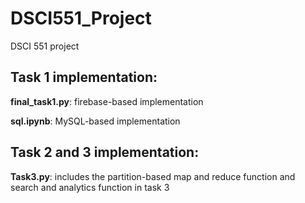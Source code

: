 # DSCI551_Project
DSCI 551 project

## Task 1 implementation: 

**final_task1.py**: firebase-based implementation

**sql.ipynb**: MySQL-based implementation

## Task 2 and 3 implementation: 

**Task3.py**: includes the partition-based map and reduce function and search and analytics function in task 3
